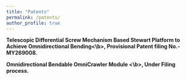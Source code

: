 ```yaml
---
title: "Patents"
permalink: /patents/
author_profile: true
---
```



<b>Telescopic Differential Screw Mechanism Based Stewart Platform to Achieve Omnidirectional Bending<\b>, Provisional Patent filing No.- MY269008.
  
  
<b> Omnidirectional Bendable OmniCrawler Module <\b>, Under Filing process.
 
